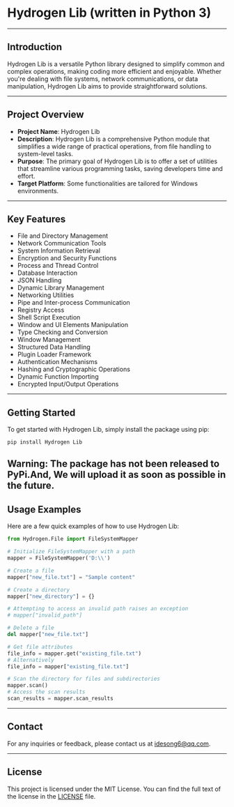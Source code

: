 # Hydrogen Lib (written in Python 3)

---

## Introduction

Hydrogen Lib is a versatile Python library designed to simplify common and complex operations, making coding more efficient and enjoyable. Whether you're dealing with file systems, network communications, or data manipulation, Hydrogen Lib aims to provide straightforward solutions.

---

## Project Overview

- **Project Name**: Hydrogen Lib
- **Description**: Hydrogen Lib is a comprehensive Python module that simplifies a wide range of practical operations, from file handling to system-level tasks.
- **Purpose**: The primary goal of Hydrogen Lib is to offer a set of utilities that streamline various programming tasks, saving developers time and effort.
- **Target Platform**: Some functionalities are tailored for Windows environments.

---

## Key Features

- File and Directory Management
- Network Communication Tools
- System Information Retrieval
- Encryption and Security Functions
- Process and Thread Control
- Database Interaction
- JSON Handling
- Dynamic Library Management
- Networking Utilities
- Pipe and Inter-process Communication
- Registry Access
- Shell Script Execution
- Window and UI Elements Manipulation
- Type Checking and Conversion
- Window Management
- Structured Data Handling
- Plugin Loader Framework
- Authentication Mechanisms
- Hashing and Cryptographic Operations
- Dynamic Function Importing
- Encrypted Input/Output Operations

---

## Getting Started

To get started with Hydrogen Lib, simply install the package using pip:
```bash
pip install Hydrogen Lib
```
Warning: The package has **not** been released to PyPi.And, We will upload it as soon as possible in the future.
---

## Usage Examples

Here are a few quick examples of how to use Hydrogen Lib:

```python
from Hydrogen.File import FileSystemMapper

# Initialize FileSystemMapper with a path
mapper = FileSystemMapper('D:\\')

# Create a file
mapper["new_file.txt"] = "Sample content"

# Create a directory
mapper["new_directory"] = {}

# Attempting to access an invalid path raises an exception
# mapper["invalid_path"]

# Delete a file
del mapper["new_file.txt"]

# Get file attributes
file_info = mapper.get("existing_file.txt")
# Alternatively
file_info = mapper["existing_file.txt"]

# Scan the directory for files and subdirectories
mapper.scan()
# Access the scan results
scan_results = mapper.scan_results
```

---
## Contact
For any inquiries or feedback, please contact us at [idesong6@qq.com](mailto:idesong6@qq.com).

---
## License

This project is licensed under the MIT License. You can find the full text of the license in the [LICENSE](LICENSE) file.

